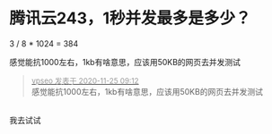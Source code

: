 # 腾讯云243，1秒并发最多是多少？


3 / 8 * 1024 = 384

感觉能抗1000左右，1kb有啥意思，应该用50KB的网页去并发测试

<div class="quote"><blockquote><font size="2"><a href="https://www.hostloc.com/forum.php?mod=redirect&amp;goto=findpost&amp;pid=9512908&amp;ptid=771028" target="_blank"><font color="#999999">vpseo 发表于 2020-11-25 09:12</font></a></font><br />
感觉能抗1000左右，1kb有啥意思，应该用50KB的网页去并发测试</blockquote></div><br />
我去试试
